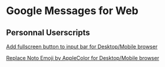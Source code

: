 # Google Messages for Web
## Personnal Userscripts

[Add fullscreen button to input bar for Desktop/Mobile browser](./fullscreen.user.js)

[Replace Noto Emoji by AppleColor for Desktop/Mobile browser](./emoji.user.js)
